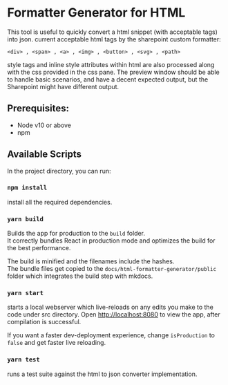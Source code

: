 # Formatter Generator for HTML

This tool is useful to quickly convert a html snippet (with acceptable tags) into json.
current acceptable html tags by the sharepoint custom formatter:
```
<div> , <span> , <a> , <img> , <button> , <svg> , <path>
```
style tags and inline style attributes within html are also processed along with the css provided in the css pane. The preview window should be able to handle basic scenarios, and have a decent expected output,
but the Sharepoint might have different output.

## Prerequisites:

 - Node v10 or above
 - npm

## Available Scripts

In the project directory, you can run:

### `npm install`

install all the required dependencies.

### `yarn build`

Builds the app for production to the `build` folder.<br />
It correctly bundles React in production mode and optimizes the build for the best performance.

The build is minified and the filenames include the hashes.<br />
The bundle files get copied to the `docs/html-formatter-generator/public` folder which integrates the build step with mkdocs.

### `yarn start`

starts a local webserver which live-reloads on any edits you make to the code under src directory.
Open [http://localhost:8080](http://localhost:8080) to view the app, after compilation is successful.

If you want a faster dev-deployment experience, change `isProduction` to `false` and get faster live reloading.

### `yarn test`

runs a test suite against the html to json converter implementation.